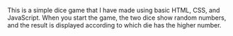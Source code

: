 This is a simple dice game that I have made using basic HTML, CSS, and JavaScript. When you start the game, the two dice show random numbers, and the result is displayed according to which die has the higher number.
